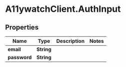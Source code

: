 # A11ywatchClient.AuthInput

## Properties

Name | Type | Description | Notes
------------ | ------------- | ------------- | -------------
**email** | **String** |  | 
**password** | **String** |  | 


